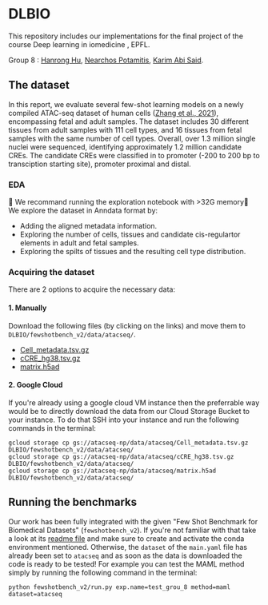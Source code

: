 # DLBIO

This repository includes our implementations for the final project of the course Deep learning in iomedicine , EPFL.

Group 8 : [Hanrong Hu](https://github.com/hanrong498), [Nearchos Potamitis](https://github.com/Potamitisn), [Karim Abi Said](https://github.com/KarimAbiSaid).

## The dataset

In this report, we evaluate several few-shot learning models
on a newly compiled ATAC-seq dataset of human cells
([Zhang et al., 2021](https://www.sciencedirect.com/science/article/pii/S0092867421012794)), encompassing fetal and adult samples.
The dataset includes 30 different tissues from adult samples
with 111 cell types, and 16 tissues from fetal samples with
the same number of cell types. Overall, over 1.3 million
single nuclei were sequenced, identifying approximately
1.2 million candidate CREs. The candidate CREs were
classified in to promoter (-200 to 200 bp to transciption
starting site), promoter proximal and distal.

### EDA
🔴 We recommand running the exploration notebook with >32G memory🔴
We explore the dataset in Anndata format by:
- Adding the aligned metadata information.
- Exploring the number of cells, tissues and candidate cis-regulartor elements in adult and fetal samples.
- Exploring the spilts of tissues and the resulting cell type distribution. 

### Acquiring the dataset
There are 2 options to acquire the necessary data:

#### 1. Manually
Download the following files (by clicking on the links) and move them to `DLBIO/fewshotbench_v2/data/atacseq/`.
- [Cell_metadata.tsv.gz](https://storage.googleapis.com/atacseq-np/data/atacseq/Cell_metadata.tsv.gz)
- [cCRE_hg38.tsv.gz](https://storage.googleapis.com/atacseq-np/data/atacseq/cCRE_hg38.tsv.gz)
- [matrix.h5ad](https://storage.googleapis.com/atacseq-np/data/atacseq/matrix.h5ad)

#### 2. Google Cloud
If you're already using a google cloud VM instance then the preferrable way would be to directly download the data from our Cloud Storage Bucket to your instance. To do that SSH into your instance and run the following commands in the terminal:
```
gcloud storage cp gs://atacseq-np/data/atacseq/Cell_metadata.tsv.gz DLBIO/fewshotbench_v2/data/atacseq/
gcloud storage cp gs://atacseq-np/data/atacseq/cCRE_hg38.tsv.gz DLBIO/fewshotbench_v2/data/atacseq/
gcloud storage cp gs://atacseq-np/data/atacseq/matrix.h5ad DLBIO/fewshotbench_v2/data/atacseq/
```

## Running the benchmarks
Our work has been fully integrated with the given "Few Shot Benchmark for Biomedical Datasets" (`fewshotbench_v2`). If you're not familiar with that take a look at its [readme file](https://github.com/Potamitisn/DLBIO/blob/main/fewshotbench_v2/README.md) and make sure to create and activate the conda environment mentioned. Otherwise, the `dataset` of the `main.yaml` file has already been set to `atacseq` and as soon as the data is downloaded the code is ready to be tested! For example you can test the MAML method simply by running the following command in the terminal:
```
python fewshotbench_v2/run.py exp.name=test_grou_8 method=maml dataset=atacseq
```
